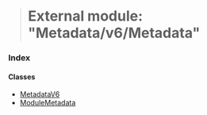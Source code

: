 > # External module: "Metadata/v6/Metadata"

### Index

#### Classes

* [MetadataV6](../classes/_metadata_v6_metadata_.metadatav6.md)
* [ModuleMetadata](../classes/_metadata_v6_metadata_.modulemetadata.md)